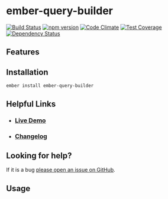 # ember-query-builder

[![Build Status](https://travis-ci.org/offirgolan/ember-query-builder.svg)](https://travis-ci.org/offirgolan/ember-query-builder)
[![npm version](https://badge.fury.io/js/ember-query-builder.svg)](http://badge.fury.io/js/ember-query-builder)
[![Code Climate](https://codeclimate.com/github/offirgolan/ember-query-builder/badges/gpa.svg)](https://codeclimate.com/github/offirgolan/ember-query-builder)
[![Test Coverage](https://codeclimate.com/github/offirgolan/ember-query-builder/badges/coverage.svg)](https://codeclimate.com/github/offirgolan/ember-query-builder/coverage)
[![Dependency Status](https://david-dm.org/offirgolan/ember-query-builder.svg)](https://david-dm.org/offirgolan/ember-query-builder)

## Features


## Installation

```
ember install ember-query-builder
```

## Helpful Links

- ### [Live Demo](http://offirgolan/.github.io/ember-query-builder)

- ### [Changelog](CHANGELOG.md)

## Looking for help?
If it is a bug [please open an issue on GitHub](http://github.com/offirgolan/ember-query-builder/issues).

## Usage
